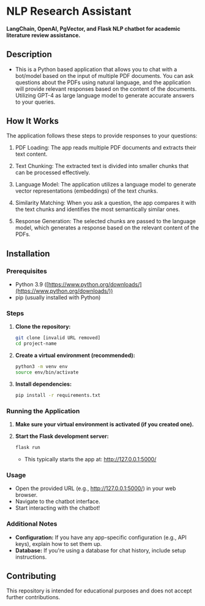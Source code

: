 

# NLP Research Assistant
#### LangChain, OpenAI, PgVector, and Flask NLP chatbot for academic literature review assistance.

## Description

* This is a Python based application that allows you to chat with a bot/model based on the input of multiple PDF documents. You can ask questions about the PDFs using natural language, and the application will provide relevant responses based on the content of the documents. Utilizing GPT-4 as large language model to generate accurate answers to your queries.


## How It Works

[//]: # (!PDF Research Assistant WebApp Diagram]&#40;./docs/PDF-LangChain.jpg&#41;)

The application follows these steps to provide responses to your questions:

1. PDF Loading: The app reads multiple PDF documents and extracts their text content.

2. Text Chunking: The extracted text is divided into smaller chunks that can be processed effectively.

3. Language Model: The application utilizes a language model to generate vector representations (embeddings) of the text chunks.

4. Similarity Matching: When you ask a question, the app compares it with the text chunks and identifies the most semantically similar ones.

5. Response Generation: The selected chunks are passed to the language model, which generates a response based on the relevant content of the PDFs.


## Installation

### Prerequisites

* Python 3.9 ([https://www.python.org/downloads/](https://www.python.org/downloads/))
* pip (usually installed with Python)

### Steps

1.  **Clone the repository:**

    ```bash
    git clone [invalid URL removed]
    cd project-name
    ```

2.  **Create a virtual environment (recommended):**

    ```bash
    python3 -m venv env 
    source env/bin/activate
    ```

3.  **Install dependencies:**

     ```bash
    pip install -r requirements.txt
    ```

### Running the Application

1.  **Make sure your virtual environment is activated (if you created one).**

2.  **Start the Flask development server:**

    ```bash
    flask run
    ```

    * This typically starts the app at: http://127.0.0.1:5000/

### Usage

* Open the provided URL (e.g.,  http://127.0.0.1:5000/) in your web browser.
* Navigate to the chatbot interface.
* Start interacting with the chatbot!

### Additional Notes

* **Configuration:** If you have any app-specific configuration (e.g., API keys), explain how to set them up. 
* **Database:** If you're using a database for chat history, include setup instructions.

## Contributing
This repository is intended for educational purposes and does not accept further contributions.